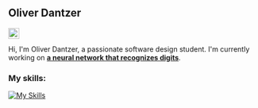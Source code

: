 ## Oliver Dantzer
<a href="https://www.linkedin.com/in/oliverdantzer/">
  <img align="left" alt="Oliver's LinkedIN" width="22px" src="https://raw.githubusercontent.com/peterthehan/peterthehan/master/assets/linkedin.svg" />
</a><br><br>
Hi, I'm Oliver Dantzer, a passionate software design student. I'm currently working on <td><a href="https://github.com/oliverdantzer/digit-recognition-neural-network"><b>a neural network that recognizes digits</b></a></td>.<br>

### My skills:
[![My Skills](https://skillicons.dev/icons?i=python,c,cpp,java,matlab,js,html,css,bash,git,docker,linux)](https://skillicons.dev)

